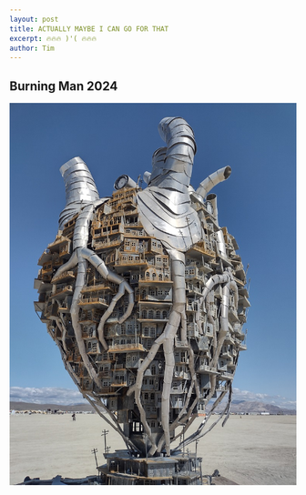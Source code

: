 ```yaml
---
layout: post
title: ACTUALLY MAYBE I CAN GO FOR THAT
excerpt: 🔥🔥🔥 )'( 🔥🔥🔥
author: Tim
---
```

## Burning Man 2024

<img src="/images/burningman2024/01.jpg" alt=""/>
